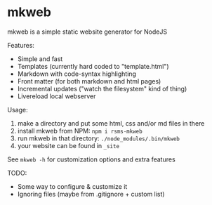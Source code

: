 # mkweb

mkweb is a simple static website generator for NodeJS

Features:

- Simple and fast
- Templates (currently hard coded to "template.html")
- Markdown with code-syntax highlighting
- Front matter (for both markdown and html pages)
- Incremental updates ("watch the filesystem" kind of thing)
- Livereload local webserver


Usage:

1. make a directory and put some html, css and/or md files in there
2. install mkweb from NPM: `npm i rsms-mkweb`
3. run mkweb in that directory: `./node_modules/.bin/mkweb`
4. your website can be found in `_site`

See `mkweb -h` for customization options and extra features


TODO:

- Some way to configure & customize it
- Ignoring files (maybe from .gitignore + custom list)

